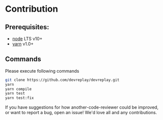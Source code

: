 # Contribution

## Prerequisites:

* [node](https://nodejs.org/) LTS v10+
* [yarn](https://yarnpkg.com/lang/en/docs/install) v1.0+

## Commands

Please execute following commands

```sh
git clone https://github.com/devreplay/devreplay.git
yarn
yarn compile
yarn test
yarn test:fix
```

If you have suggestions for how another-code-reviewer could be improved, or want to report a bug, open an issue! We'd love all and any contributions.
